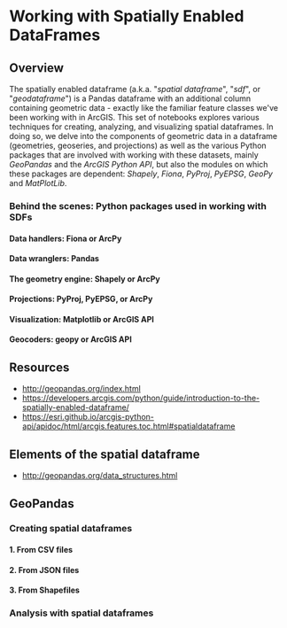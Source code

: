 # Working with Spatially Enabled DataFrames 

## Overview

The spatially enabled dataframe (a.k.a. "*spatial dataframe*", "*sdf*", or "*geodataframe*") is a Pandas dataframe with an additional column containing geometric data - exactly like the familiar feature classes we've been working with in ArcGIS. This set of notebooks explores various techniques for creating, analyzing, and visualizing spatial dataframes. In doing so, we delve into the components of geometric data in a dataframe (geometries, geoseries, and projections) as well as the various Python packages that are involved with working with these datasets, mainly *GeoPandas* and the *ArcGIS Python API*, but also the modules on which these packages are dependent: *Shapely*, *Fiona*, *PyProj*, *PyEPSG*, *GeoPy* and *MatPlotLib*. 

### 

### Behind the scenes: Python packages used in working with SDFs
#### Data handlers: Fiona or ArcPy
#### Data wranglers: Pandas
#### The geometry engine: Shapely or ArcPy
#### Projections: PyProj, PyEPSG, or ArcPy
#### Visualization: Matplotlib or ArcGIS API
#### Geocoders: geopy or ArcGIS API

## Resources
* http://geopandas.org/index.html
* https://developers.arcgis.com/python/guide/introduction-to-the-spatially-enabled-dataframe/
* https://esri.github.io/arcgis-python-api/apidoc/html/arcgis.features.toc.html#spatialdataframe

## Elements of the spatial dataframe
* http://geopandas.org/data_structures.html


## GeoPandas

### Creating spatial dataframes
#### 1. From CSV files
#### 2. From JSON files
#### 3. From Shapefiles

### Analysis with spatial dataframes
### 